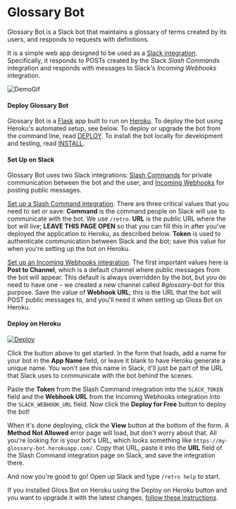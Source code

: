 # Glossary Bot

Glossary Bot is a Slack bot that maintains a glossary of terms created by its users, and responds to requests with definitions.

It is a simple web app designed to be used as a [Slack integration](https://slack.com/integrations). Specifically, it responds to POSTs created by the Slack *Slash Commands* integration and responds with messages to Slack's *Incoming Webhooks* integration.

![DemoGif](static/retrospective-bot-demo.gif)

#### Deploy Glossary Bot

Glossary Bot is a [Flask](http://flask.pocoo.org/) app built to run on [Heroku](https://heroku.com/). To deploy the bot using Heroku's automated setup, see below. To deploy or upgrade the bot from the command line, read [DEPLOY](DEPLOY.md). To install the bot locally for development and testing, read [INSTALL](INSTALL.md).

#### Set Up on Slack

Glossary Bot uses two Slack integrations: [Slash Commands](https://api.slack.com/slash-commands) for private communication between the bot and the user, and [Incoming Webhooks](https://api.slack.com/incoming-webhooks) for posting public messages.

[Set up a Slash Command integration](https://my.slack.com/services/new/slash-commands). There are three critical values that you need to set or save: **Command** is the command people on Slack will use to communicate with the bot. We use `/retro`. **URL** is the public URL where the bot will live; **LEAVE THIS PAGE OPEN** so that you can fill this in after you've deployed the application to Heroku, as described below. **Token** is used to authenticate communication between Slack and the bot; save this value for when you're setting up the bot on Heroku.

[Set up an Incoming Webhooks integration](https://my.slack.com/services/new/incoming-webhook). The first important values here is **Post to Channel**, which is a default channel where public messages from the bot will appear. This default is always overridden by the bot, but you do need to have one – we created a new channel called *#glossary-bot* for this purpose. Save the value of **Webhook URL**; this is the URL that the bot will POST public messages to, and you'll need it when setting up Gloss Bot on Heroku.

#### Deploy on Heroku

[![Deploy](https://www.herokucdn.com/deploy/button.png)](https://heroku.com/deploy)

Click the button above to get started. In the form that loads, add a name for your bot in the **App Name** field, or leave it blank to have Heroku generate a unique name. You won't see this name in Slack, it'll just be part of the URL that Slack uses to communicate with the bot behind the scenes.

Paste the **Token** from the Slash Command integration into the `SLACK_TOKEN` field and the **Webhook URL** from the Incoming Webhooks integration into the `SLACK_WEBHOOK_URL` field. Now click the **Deploy for Free** button to deploy the bot!

When it's done deploying, click the **View** button at the bottom of the form. A **Method Not Allowed** error page will load, but don't worry about that. All you're looking for is your bot's URL, which looks something like `https://my-glossary-bot.herokuapp.com/`. Copy that URL, paste it into the **URL** field of the Slash Command integration page on Slack, and save the integration there.

And now you're good to go! Open up Slack and type `/retro help` to start.

If you installed Gloss Bot on Heroku using the Deploy on Heroku button and you want to upgrade it with the latest changes, [follow these instructions](DEPLOY.md#upgrade-on-heroku).
